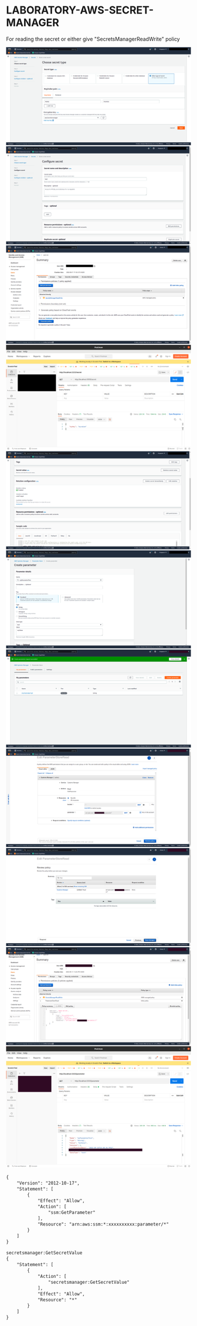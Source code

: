 # LABORATORY-AWS-SECRET-MANAGER

For reading the secret or either give "SecretsManagerReadWrite" policy

![./documentation/1.png](./documentation/1.png)
![./documentation/2.png](./documentation/2.png)
![./documentation/3.png](./documentation/3.png)
![./documentation/4.png](./documentation/4.png)
![./documentation/5.png](./documentation/5.png)
![./documentation/7.png](./documentation/7.png)
![./documentation/8.png](./documentation/8.png)
![./documentation/9.png](./documentation/9.png)
![./documentation/10.png](./documentation/10.png)
![./documentation/11.png](./documentation/11.png)
![./documentation/12.png](./documentation/12.png)

```
{
    "Version": "2012-10-17",
    "Statement": [
        {
            "Effect": "Allow",
            "Action": [
                "ssm:GetParameter"
            ],
            "Resource": "arn:aws:ssm:*:xxxxxxxxxx:parameter/*"
        }
    ]
}
```

```policy
secretsmanager:GetSecretValue
{
    "Statement": [
        {
            "Action": [
                "secretsmanager:GetSecretValue"
            ],
            "Effect": "Allow",
            "Resource": "*"
        }
    ]
}
```
